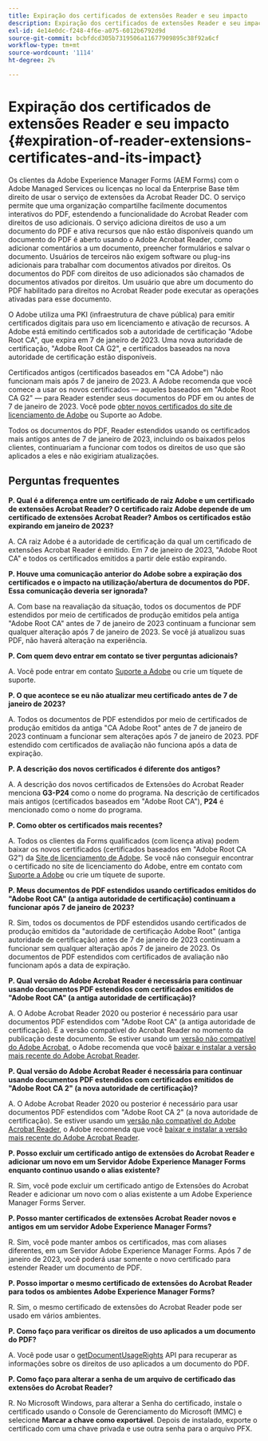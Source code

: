```yaml
---
title: Expiração dos certificados de extensões Reader e seu impacto
description: Expiração dos certificados de extensões Reader e seu impacto
exl-id: 4e14e0dc-f248-4f6e-a075-6012b6792d9d
source-git-commit: bcbfdcd305b7319506a11677909895c38f92a6cf
workflow-type: tm+mt
source-wordcount: '1114'
ht-degree: 2%

---
```



# Expiração dos certificados de extensões Reader e seu impacto {#expiration-of-reader-extensions-certificates-and-its-impact}

Os clientes da Adobe Experience Manager Forms (AEM Forms) com o Adobe Managed Services ou licenças no local da Enterprise Base têm direito de usar o serviço de extensões da Acrobat Reader DC. O serviço permite que uma organização compartilhe facilmente documentos interativos do PDF, estendendo a funcionalidade do Acrobat Reader com direitos de uso adicionais. O serviço adiciona direitos de uso a um documento do PDF e ativa recursos que não estão disponíveis quando um documento do PDF é aberto usando o Adobe Acrobat Reader, como adicionar comentários a um documento, preencher formulários e salvar o documento. Usuários de terceiros não exigem software ou plug-ins adicionais para trabalhar com documentos ativados por direitos. Os documentos do PDF com direitos de uso adicionados são chamados de documentos ativados por direitos. Um usuário que abre um documento do PDF habilitado para direitos no Acrobat Reader pode executar as operações ativadas para esse documento.

O Adobe utiliza uma PKI (infraestrutura de chave pública) para emitir certificados digitais para uso em licenciamento e ativação de recursos. A Adobe está emitindo certificados sob a autoridade de certificação &quot;Adobe Root CA&quot;, que expira em 7 de janeiro de 2023. Uma nova autoridade de certificação, &quot;Adobe Root CA G2&quot;, e certificados baseados na nova autoridade de certificação estão disponíveis.

Certificados antigos (certificados baseados em &quot;CA Adobe&quot;) não funcionam mais após 7 de janeiro de 2023. A Adobe recomenda que você comece a usar os novos certificados — aqueles baseados em &quot;Adobe Root CA G2&quot; — para Reader estender seus documentos do PDF em ou antes de 7 de janeiro de 2023.  Você pode [obter novos certificados do site de licenciamento de Adobe](https://licensing.adobe.com/) ou Suporte ao Adobe.

Todos os documentos do PDF, Reader estendidos usando os certificados mais antigos antes de 7 de janeiro de 2023, incluindo os baixados pelos clientes, continuariam a funcionar com todos os direitos de uso que são aplicados a eles e não exigiriam atualizações.

## Perguntas frequentes

**P. Qual é a diferença entre um certificado de raiz Adobe e um certificado de extensões Acrobat Reader? O certificado raiz Adobe depende de um certificado de extensões Acrobat Reader? Ambos os certificados estão expirando em janeiro de 2023?**

A. CA raiz Adobe é a autoridade de certificação da qual um certificado de extensões Acrobat Reader é emitido. Em 7 de janeiro de 2023, &quot;Adobe Root CA&quot; e todos os certificados emitidos a partir dele estão expirando.

**P. Houve uma comunicação anterior do Adobe sobre a expiração dos certificados e o impacto na utilização/abertura de documentos do PDF. Essa comunicação deveria ser ignorada?**

A. Com base na reavaliação da situação, todos os documentos de PDF estendidos por meio de certificados de produção emitidos pela antiga &quot;Adobe Root CA&quot; antes de 7 de janeiro de 2023 continuam a funcionar sem qualquer alteração após 7 de janeiro de 2023. Se você já atualizou suas PDF, não haverá alteração na experiência.


**P. Com quem devo entrar em contato se tiver perguntas adicionais?**

A. Você pode entrar em contato [Suporte a Adobe](https://experienceleague.adobe.com/?support-solution=Experience+Manager&amp;lang=pt-BR#support) ou crie um tíquete de suporte.

**P. O que acontece se eu não atualizar meu certificado antes de 7 de janeiro de 2023?**

A. Todos os documentos de PDF estendidos por meio de certificados de produção emitidos da antiga &quot;CA Adobe Root&quot; antes de 7 de janeiro de 2023 continuam a funcionar sem alterações após 7 de janeiro de 2023. PDF estendido com certificados de avaliação não funciona após a data de expiração.

**P. A descrição dos novos certificados é diferente dos antigos?**

A. A descrição dos novos certificados de Extensões do Acrobat Reader menciona **G3-P24** como o nome do programa. Na descrição de certificados mais antigos (certificados baseados em &quot;Adobe Root CA&quot;), **P24** é mencionado como o nome do programa.

**P. Como obter os certificados mais recentes?**

A. Todos os clientes da Forms qualificados (com licença ativa) podem baixar os novos certificados (certificados baseados em &quot;Adobe Root CA G2&quot;) da [Site de licenciamento de Adobe](https://licensing.adobe.com/). Se você não conseguir encontrar o certificado no site de licenciamento do Adobe, entre em contato com [Suporte a Adobe](https://experienceleague.adobe.com/?support-solution=Experience+Manager&amp;lang=en#support) ou crie um tíquete de suporte.

**P. Meus documentos de PDF estendidos usando certificados emitidos do &quot;Adobe Root CA&quot; (a antiga autoridade de certificação) continuam a funcionar após 7 de janeiro de 2023?**

R. Sim, todos os documentos de PDF estendidos usando certificados de produção emitidos da &quot;autoridade de certificação Adobe Root&quot; (antiga autoridade de certificação) antes de 7 de janeiro de 2023 continuam a funcionar sem qualquer alteração após 7 de janeiro de 2023. Os documentos de PDF estendidos com certificados de avaliação não funcionam após a data de expiração.

**P. Qual versão do Adobe Acrobat Reader é necessária para continuar usando documentos PDF estendidos com certificados emitidos de &quot;Adobe Root CA&quot; (a antiga autoridade de certificação)?**

A. O Adobe Acrobat Reader 2020 ou posterior é necessário para usar documentos PDF estendidos com &quot;Adobe Root CA&quot; (a antiga autoridade de certificação). É a versão compatível do Acrobat Reader no momento da publicação deste documento. Se estiver usando um [versão não compatível do Adobe Acrobat](https://helpx.adobe.com/br/support/programs/eol-matrix.html), o Adobe recomenda que você [baixar e instalar a versão mais recente do Adobe Acrobat Reader](https://get.adobe.com/reader/).

**P. Qual versão do Adobe Acrobat Reader é necessária para continuar usando documentos PDF estendidos com certificados emitidos de &quot;Adobe Root CA 2&quot; (a nova autoridade de certificação)?**

A. O Adobe Acrobat Reader 2020 ou posterior é necessário para usar documentos PDF estendidos com &quot;Adobe Root CA 2&quot; (a nova autoridade de certificação). Se estiver usando um [versão não compatível do Adobe Acrobat Reader](https://helpx.adobe.com/support/programs/eol-matrix.html), o Adobe recomenda que você [baixar e instalar a versão mais recente do Adobe Acrobat Reader](https://get.adobe.com/reader/).

**P. Posso excluir um certificado antigo de extensões do Acrobat Reader e adicionar um novo em um Servidor Adobe Experience Manager Forms enquanto continuo usando o alias existente?**

R. Sim, você pode excluir um certificado antigo de Extensões do Acrobat Reader e adicionar um novo com o alias existente a um Adobe Experience Manager Forms Server.

**P. Posso manter certificados de extensões Acrobat Reader novos e antigos em um servidor Adobe Experience Manager Forms?**

R. Sim, você pode manter ambos os certificados, mas com aliases diferentes, em um Servidor Adobe Experience Manager Forms. Após 7 de janeiro de 2023, você poderá usar somente o novo certificado para estender Reader um documento de PDF.

**P. Posso importar o mesmo certificado de extensões do Acrobat Reader para todos os ambientes Adobe Experience Manager Forms?**

R. Sim, o mesmo certificado de extensões do Acrobat Reader pode ser usado em vários ambientes.

**P. Como faço para verificar os direitos de uso aplicados a um documento do PDF?**

A. Você pode usar o [getDocumentUsageRights](https://experienceleague.adobe.com/docs/experience-manager-65/forms/developer-reference/programming-aem-forms-jee/java-api-quick-start-code-examples/acrobat-reader-dc-extensions-service.html?lang=en#quick-start-soap-mode-retrieving-credential-information-using-the-java-api) API para recuperar as informações sobre os direitos de uso aplicados a um documento do PDF.

**P. Como faço para alterar a senha de um arquivo de certificado das extensões do Acrobat Reader?**

R. No Microsoft Windows, para alterar a Senha do certificado, instale o certificado usando o Console de Gerenciamento do Microsoft (MMC) e selecione **Marcar a chave como exportável**. Depois de instalado, exporte o certificado com uma chave privada e use outra senha para o arquivo PFX.


<!-- 
## Applying the certificates {#obtaning-and-applying-the-certificates} 

You can choose one of the following paths to apply latest certificates:

* [Updating certificates for an AEM Forms on JEE environment](#Updating-and-Applying-certificates-for-an-AEM-Forms-on-JEE-environment) 
* [Updating certificates for an AEM Forms on OSGi environment](#Updating-and-applying-certificates-for-an-AEM-Forms-on-OSGi-environment)

>[!NOTE]
>
>The document uses the term certificates and credentials interchangeably.

### Pre-requisites {#Pre-requisites}

Updating the certificates requires using actions available on AEM Forms administrator console and Reader Extension APIs provided by AEM Forms. The document is intended for users and administrators with knowledge of using Adobe Experience Manger Forms APIs. Before you start, ensure that: 

* the user has administrator rights on underlying AEM Forms environment. 
* the user has setup the [development environment](https://experienceleague.adobe.com/docs/experience-manager-65/developing/devtools/howto-projects-eclipse.html) and has access to it.
* [obtain the certificates](#obtain-the-certificates).


### Obtain the certificates {#obtain-the-certificates}

The Rights credential is delivered as a digital certificate that contains the public key, the private key, and the password used to access the credential.

If your organization purchases a production version of Reader Extensions, the production Rights credential is delivered by Adobe Licensing Website (LWS). A production Rights credential is unique to your organization and can enable the specific usage rights that you require.

If you obtained Reader Extensions through a partner or software provider who integrated Reader Extensions into their software, the Rights credential is provided to you by that partner who, in turn, receives this credential from Adobe.

>[!NOTE]
>
>The Rights credential cannot be used for typical document signing or assertion of identity. For these applications, you can use a self-sign certificate or acquire an identity certificate from a Certificate Authority (CA).

The following types of Rights credentials are available:

**Customer Evaluation**: A credential with a short validity period that is provided to customers who want to evaluate Reader Extensions. Usage rights applied to documents using this credential expire when the credential expires. This type of credential is valid only for two to three months.

**Production**: A credential with a long validity period that is provided to customers who purchased the full product. Production credentials are unique to each customer but can be installed on multiple systems.

If you have already used certificates to reader extend PDF files, download a production certificate from [Adobe Licensing Website (LWS)](https://licensing.adobe.com/).

### Applying certificates for an AEM Forms on JEE environment {#Updating-and-Applying-certificates-for-an-AEM-Forms-on-JEE-environment} 

Applying new certificates on AEM Forms on JEE stack requires importing new credentials and applying usage rights. You can use admin console to import credentials and AEM Forms Reader Extension APIs to apply usage rights. 

#### Import and configure credentials 

You can use the Trust Store Management pages to import a new credential. The Trust Store may contain more than one Reader Extensions credential. You must designate one of those credentials as the default Reader Extensions credential. The default credential is used when a Workbench user is unable to determine which credential to use during process creation. These rules apply to default credentials:

* If you import a Reader Extensions credential and the Trust Store contains no other Reader Extensions credentials, it is set as the default.
* If you import a Reader Extensions credential with the Default option selected, the default type is removed from an existing default credential. The imported credential becomes the default.
* You cannot delete a default Reader Extensions credential. To delete the default credential, first set another credential as the default. An exception to this rule is that if there is only one credential, you can delete it even though it is the default.
* You cannot update a default Reader Extensions credential.

To import the credentials: 

1. In administration console, click Settings > Trust Store Management > Local Credentials.
1. Click Import and, under Trust Store Type, select Acrobat Reader DC extensions Credential.
1. (Optional) To indicate that this credential is the default credential to use with Acrobat Reader DC extensions, select Default.
1. In the Alias box, type an identifier for the credential. This identifier is used as the display name for the credential in Acrobat Reader DC extensions. This alias is also used to access the credential programmatically using the AEM forms SDK.
1. Click Choose File to locate the credential, type the password of the credential, and then click OK.

If the error message "Failed to import credential due to either incorrect file format, or incorrect password" appears, verify that the password is valid.

You can also import and delete credentials programmatically. (See [Programming with AEM forms](../../developing/credentials.md).)

<!-- ### Remove usage rights from existing rights-enabled PDF documents

Remove usage rights from existing rights-enabled PDF documents before applying usage rights with latest credentials. AEM Forms on JEE provides APIs to remove usage rights. For detailed instructions, see [Removing Usage Rights from PDF Documents](../../developing/assigning-usage-rights.md#removing-usage-rights-from-pdf-documents).

To remove usage rights for AEM Forms on JEE processes developed in Workbench, see [Workbench Help](https://helpx.adobe.com/content/dam/help/en/experience-manager/6-5/forms/pdf/WorkbenchHelp.pdf). 

#### Apply the usage rights to PDF documents 

After importing new credentials, you can apply usage rights to PDF documents using the Acrobat Reader DC extensions Java Client API and web service.  For details, see [Applying Usage Rights to PDF Documents](../../developing/assigning-usage-rights.md#applying-usage-rights-to-pdf-documents). 


### Applying certificates for an AEM Forms on OSGi environment {#Updating-and-applying-certificates-for-an-AEM-Forms-on-OSGi-environment}

Applying new certificates on AEM Forms on OSGi stack requires importing new credentials and applying usage rights. You can use admin console to import credentials and AEM Forms Reader Extension APIs to apply usage rights. 

#### Import credentials {#Import-credentials}

In an AEM Forms on OSGi environment, a Reader Extension credential is associated with fd-service user. Before adding credentials for fd-user key store, perform the following steps to create a key store: 

1. Log in to your AEM Author instance as an Administrator.
1. Go to **[!UICONTROL Tools]**> **[!UICONTROL Security]**>**[!UICONTROL Users]**.
1. Scroll down the list of users until you find fd-service user account.
1. Click **[!UICONTROL fd-service]** user.
1. Click keystore tab.
1. Click **[!UICONTROL Create KeyStore]**.
1. Set the KeyStore Access Password and save your settings to create the KeyStore password.

After creating the key-store, add credentials to fd-service user. The following video explains the steps: 

>[!VIDEO](https://images-tv.adobe.com/mpcv3/5577/8db8e554-f04b-4fae-8108-b9b5e0eb03ad_1627925794.854x480at800_h264.mp4)

The following command list the details of the pfx file. Before running the command, navigate to the directory that contains the .pfx file.

`keytool -v -list -storetype pkcs12 -keystore [name of your .pfx file]`

For example keytool -v -list -storetype pkcs12 -keystore 1005566.pfx where 1005566.pfx is the name of my pfx file

<!-- ### Remove usage rights from existing rights-enabled PDF documents

Remove usage rights from existing rights-enabled PDF documents before applying usage rights with latest credentials. You can remove the usage rights for a document by invoking the removeUsageRights API from within the docAssuranceServiceAPI. For detailed information, see [Remove Usage Rights](/help/forms/using/aem-document-services-programmatically.md#removing-usage-rights) document.

#### Apply the usage rights to PDF documents 

To apply usage rights in an AEM Forms on OSGi environment, Create custom OSGi service to usage rights to the documents. You can also create a servlet with a POST method to return the reader extended PDF to the user. For detailed instructions, see [Applying Reader Extensions](https://experienceleague.adobe.com/docs/experience-manager-learn/forms/document-services/apply-reader-extension-rights-to-pdf.html).  -->
